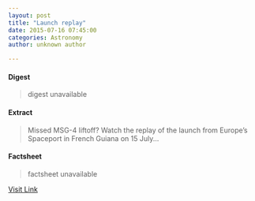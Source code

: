 ```yaml
---
layout: post
title: "Launch replay"
date: 2015-07-16 07:45:00
categories: Astronomy
author: unknown author

---
```



#### Digest
>digest unavailable

#### Extract
>Missed MSG-4 liftoff? Watch the replay of the launch from Europe’s Spaceport in French Guiana on 15 July...

#### Factsheet
>factsheet unavailable

[Visit Link](http://www.esa.int/spaceinvideos/Videos/2015/07/MSG-4_liftoff)


